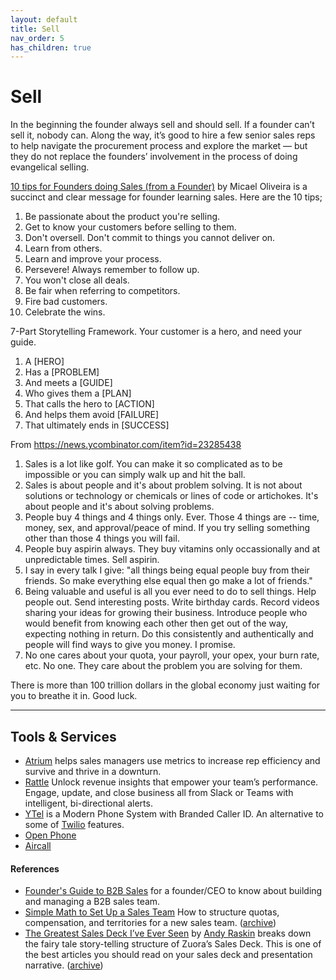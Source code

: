```yaml
---
layout: default
title: Sell
nav_order: 5
has_children: true
---
```


# Sell

In the beginning the founder always sell and should sell. If a founder can’t sell it, nobody can. Along the way, it’s good to hire a few senior sales reps to help navigate the procurement process and explore the market — but they do not replace the founders’ involvement in the process of doing evangelical selling. 

[10 tips for Founders doing Sales (from a Founder)](https://micael.substack.com/p/10-tips-for-founders-doing-sales) by Micael Oliveira is a succinct and clear message for founder learning sales. Here are the 10 tips;

1. Be passionate about the product you're selling.
2. Get to know your customers before selling to them.
3. Don't oversell. Don't commit to things you cannot deliver on.
4. Learn from others.
5. Learn and improve your process.
6. Persevere! Always remember to follow up.
7. You won't close all deals.
8. Be fair when referring to competitors.
9. Fire bad customers.
10. Celebrate the wins.

7-Part Storytelling Framework. Your customer is a hero, and need your guide.

1. A [HERO]
2. Has a [PROBLEM]
3. And meets a [GUIDE]
4. Who gives them a [PLAN]
5. That calls the hero to [ACTION]
6. And helps them avoid [FAILURE]
7. That ultimately ends in [SUCCESS]

From https://news.ycombinator.com/item?id=23285438

1. Sales is a lot like golf. You can make it so complicated as to be impossible or you can simply walk up and hit the ball.
2. Sales is about people and it's about problem solving. It is not about solutions or technology or chemicals or lines of code or artichokes. It's about people and it's about solving problems.
3. People buy 4 things and 4 things only. Ever. Those 4 things are -- time, money, sex, and approval/peace of mind. If you try selling something other than those 4 things you will fail.
4. People buy aspirin always. They buy vitamins only occassionally and at unpredictable times. Sell aspirin.
5. I say in every talk I give: "all things being equal people buy from their friends. So make everything else equal then go make a lot of friends."
6. Being valuable and useful is all you ever need to do to sell things. Help people out. Send interesting posts. Write birthday cards. Record videos sharing your ideas for growing their business. Introduce people who would benefit from knowing each other then get out of the way, expecting nothing in return. Do this consistently and authentically and people will find ways to give you money. I promise.
7. No one cares about your quota, your payroll, your opex, your burn rate, etc. No one. They care about the problem you are solving for them.

There is more than 100 trillion dollars in the global economy just waiting for you to breathe it in. Good luck.

---

## Tools & Services

- [Atrium](https://www.atriumhq.com/) helps sales managers use metrics to increase rep efficiency and survive and thrive in a downturn.
- [Rattle](https://www.gorattle.com) Unlock revenue insights that empower your team’s performance. Engage, update, and close business all from Slack or Teams with intelligent, bi-directional alerts.
- [YTel](https://www.ytel.com) is a Modern Phone System with Branded Caller ID. An alternative to some of [Twilio](https://www.twilio.com) features.
- [Open Phone](https://www.openphone.com)
- [Aircall](https://aircall.io)

#### References

- [Founder's Guide to B2B Sales](https://www.balderton.com/playbooks/balderton-b2b-founder-ceo-sales-guide/) for a founder/CEO to know about building and managing a B2B sales team.
- [Simple Math to Set Up a Sales Team](https://sacks.substack.com/p/simple-math-to-set-up-a-sales-team) How to structure quotas, compensation, and territories for a new sales team. ([archive](https://archive.ph/EBMZH))
- [The Greatest Sales Deck I’ve Ever Seen](https://medium.com/the-mission/the-greatest-sales-deck-ive-ever-seen-4f4ef3391ba0) by [Andy Raskin](https://www.andyraskin.com) breaks down the fairy tale story-telling structure of Zuora’s Sales Deck. This is one of the best articles you should read on your sales deck and presentation narrative. ([archive](https://archive.ph/j08BR))